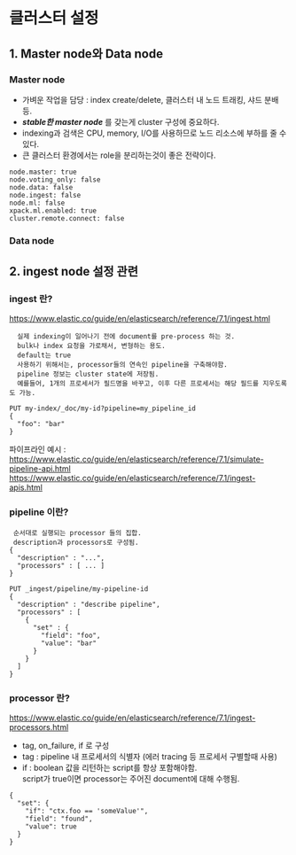 # 클러스터 설정
## 1. Master node와 Data node
### Master node
* 가벼운 작업을 담당 : index create/delete, 클러스터 내 노드 트래킹, 샤드 분배 등.
* ***stable한 master node*** 를 갖는게 cluster 구성에 중요하다.
* indexing과 검색은 CPU, memory, I/O를 사용하므로 노드 리소스에 부하를 줄 수 있다.
* 큰 클러스터 환경에서는 role을 분리하는것이 좋은 전략이다.
```TEXT
node.master: true 
node.voting_only: false 
node.data: false 
node.ingest: false 
node.ml: false 
xpack.ml.enabled: true 
cluster.remote.connect: false 
```

### Data node



## 2. ingest node 설정 관련
### ingest 란?
https://www.elastic.co/guide/en/elasticsearch/reference/7.1/ingest.html

```TEXT
  실제 indexing이 일어나기 전에 document를 pre-process 하는 것.
  bulk나 index 요청을 가로채서, 변형하는 용도.
  default는 true
  사용하기 위해서는, processor들의 연속인 pipeline을 구축해야함.
  pipeline 정보는 cluster state에 저장됨.
  예를들어, 1개의 프로세서가 필드명을 바꾸고, 이후 다른 프로세서는 해당 필드를 지우도록 도 가능.
```
```TEXT
PUT my-index/_doc/my-id?pipeline=my_pipeline_id
{
  "foo": "bar"
}
```
파이프라인 예시 : https://www.elastic.co/guide/en/elasticsearch/reference/7.1/simulate-pipeline-api.html
https://www.elastic.co/guide/en/elasticsearch/reference/7.1/ingest-apis.html


### pipeline 이란?
```TEXT
 순서대로 실행되는 processor 들의 집합.
 description과 processors로 구성됨.
{
  "description" : "...",
  "processors" : [ ... ]
}

```
```TEXT
PUT _ingest/pipeline/my-pipeline-id
{
  "description" : "describe pipeline",
  "processors" : [
    {
      "set" : {
        "field": "foo",
        "value": "bar"
      }
    }
  ]
}
```
### processor 란?
 https://www.elastic.co/guide/en/elasticsearch/reference/7.1/ingest-processors.html
 * tag, on_failure, if 로 구성
 * tag : pipeline 내 프로세서의 식별자 (에러 tracing 등 프로세서 구별할때 사용)
 * if : boolean 값을 리턴하는 script를 항상 포함해야함.<br>
        script가 true이면 processor는 주어진 document에 대해 수행됨.
```TEXT
{
  "set": {
    "if": "ctx.foo == 'someValue'",
    "field": "found",
    "value": true
  }
}         
```
